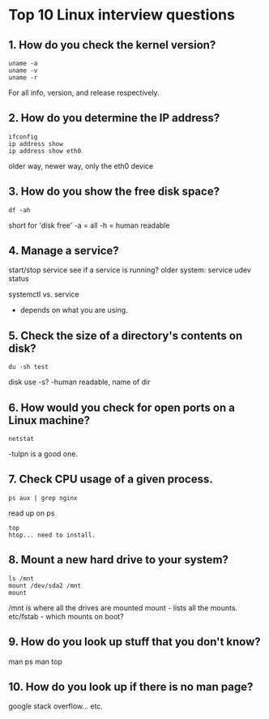# Top 10 Linux interview questions

## 1. How do you check the kernel version?

```
uname -a 
uname -v
uname -r
```
For all info, version, and release respectively.

## 2. How do you determine the IP address?


```
ifconfig
ip address show
ip address show eth0
```

older way, newer way, only the eth0 device

## 3. How do you show the free disk space?


```
df -ah
```
short for 'disk free'
-a = all
-h = human readable

## 4. Manage a service?

start/stop service
see if a service is running?
older system: 
service udev status 

systemctl vs. service
- depends on what you are using.

## 5. Check the size of a directory's contents on disk?


```
du -sh test
```
disk use -s? -human readable, name of dir

## 6. How would you check for open ports on a Linux machine?


```
netstat
```
-tulpn is a good one.

## 7. Check CPU usage of a given process.


```
ps aux | grep nginx
```
read up on ps


```
top
htop... need to install.

```

## 8. Mount a new hard drive to your system?


```
ls /mnt
mount /dev/sda2 /mnt
mount
```
/mnt is where all the drives are mounted
mount - lists all the mounts.
etc/fstab - which mounts on boot?

## 9. How do you look up stuff that you don't know?

man ps
man top

## 10. How do you look up if there is no man page?

google
stack overflow... etc.

